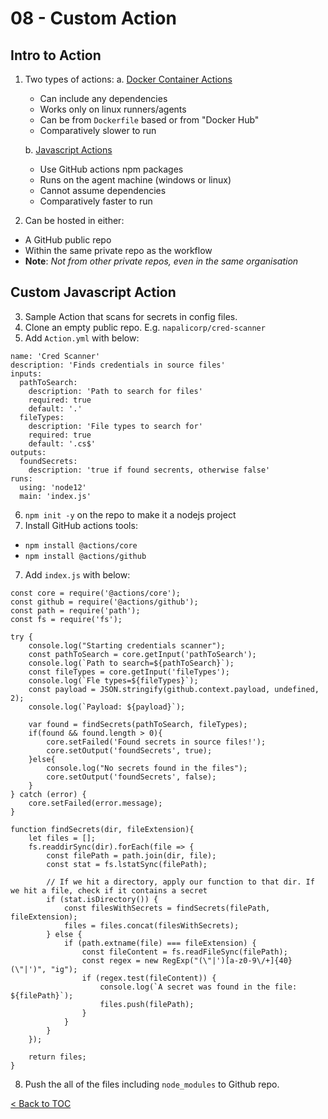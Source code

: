 # 08 - Custom Action

## Intro to Action
1. Two types of actions:
  a. [Docker Container Actions](https://help.github.com/en/actions/creating-actions/creating-a-docker-container-action)
    - Can include any dependencies
    - Works only on linux runners/agents  
    - Can be from `Dockerfile` based or from "Docker Hub"
    - Comparatively slower to run

    b. [Javascript Actions](https://help.github.com/en/actions/creating-actions/creating-a-javascript-action)  
      - Use GitHub actions npm packages
      - Runs on the agent machine (windows or linux)
      - Cannot assume dependencies
      - Comparatively faster to run
2. Can be hosted in either:
  - A GitHub public repo
  - Within the same private repo as the workflow
  - **Note**: _Not from other private repos, even in the same organisation_

## Custom Javascript Action
3. Sample Action that scans for secrets in config files.
4. Clone an empty public repo. E.g. `napalicorp/cred-scanner`
5. Add `Action.yml` with below:
```
name: 'Cred Scanner'
description: 'Finds credentials in source files'
inputs:
  pathToSearch:
    description: 'Path to search for files'
    required: true
    default: '.'
  fileTypes:
    description: 'File types to search for'
    required: true
    default: '.cs$'
outputs:
  foundSecrets:
    description: 'true if found secrents, otherwise false'
runs:
  using: 'node12'
  main: 'index.js'
```
6. `npm init -y` on the repo to make it a nodejs project
7. Install GitHub actions tools:
  - `npm install @actions/core`
  - `npm install @actions/github`
7. Add `index.js` with below:
```
const core = require('@actions/core');
const github = require('@actions/github');
const path = require('path');
const fs = require('fs');

try {
    console.log("Starting credentials scanner");
    const pathToSearch = core.getInput('pathToSearch');
    console.log(`Path to search=${pathToSearch}`);
    const fileTypes = core.getInput('fileTypes');
    console.log(`Fle types=${fileTypes}`);
    const payload = JSON.stringify(github.context.payload, undefined, 2);
    console.log(`Payload: ${payload}`);

    var found = findSecrets(pathToSearch, fileTypes);
    if(found && found.length > 0){
        core.setFailed('Found secrets in source files!');
        core.setOutput('foundSecrets', true);
    }else{
        console.log("No secrets found in the files");
        core.setOutput('foundSecrets', false);
    }
} catch (error) {
    core.setFailed(error.message);
}

function findSecrets(dir, fileExtension){
    let files = [];
    fs.readdirSync(dir).forEach(file => {
        const filePath = path.join(dir, file);
        const stat = fs.lstatSync(filePath);

        // If we hit a directory, apply our function to that dir. If we hit a file, check if it contains a secret
        if (stat.isDirectory()) {
            const filesWithSecrets = findSecrets(filePath, fileExtension);
            files = files.concat(filesWithSecrets);
        } else {
            if (path.extname(file) === fileExtension) {
                const fileContent = fs.readFileSync(filePath);
                const regex = new RegExp("(\"|')[a-z0-9\/+]{40}(\"|')", "ig");
                if (regex.test(fileContent)) {
                    console.log(`A secret was found in the file: ${filePath}`);
                    files.push(filePath);
                }
            }
        }
    });

    return files;
}
```
8. Push the all of the files including `node_modules` to Github repo.


[< Back to TOC](README.md)